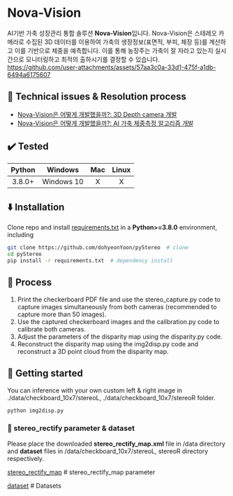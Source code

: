 # Nova-Vision

AI기반 가축 성장관리 통합 솔루션 **Nova-Vision**입니다.
Nova-Vision은 스테레오 카메라로 수집된 3D 데이터를 이용하여 가축의 생장정보(표면적, 부피, 체장 등)를 계산하고 이를 기반으로 체중을 예측합니다. 이를 통해 농장주는 가축이 잘 자라고 있는지 실시간으로 모니터링하고 최적의 출하시기를 결정할 수 있습니다.
https://github.com/user-attachments/assets/57aa3c0a-33d1-475f-a1db-6494a6175607



## 🎯 Technical issues & Resolution process

* [Nova-Vision은 어떻게 개발했을까?: 3D Depth camera 개발](https://dohyeon.tistory.com/73)
* [Nova-Vision은 어떻게 개발했을까?: AI 가축 체중측정 알고리즘 개발](https://dohyeon.tistory.com/95)


## :heavy_check_mark: Tested

| Python |  Windows   |   Mac   |   Linux  |
| :----: | :--------: | :-----: | :------: |
| 3.8.0+ | Windows 10 | X |  X |


## :arrow_down: Installation

Clone repo and install [requirements.txt](https://github.com/dohyeonYoon/pyStereo/blob/main/requirements.txt) in a
**Python>=3.8.0** environment, including


```bash
git clone https://github.com/dohyeonYoon/pyStereo  # clone
cd pyStereo
pip install -r requirements.txt  # dependency install
```


## :blue_book: Process

1. Print the checkerboard PDF file and use the stereo_capture.py code to capture images simultaneously from both cameras (recommended to capture more than 50 images).
2. Use the captured checkerboard images and the calibration.py code to calibrate both cameras.
3. Adjust the parameters of the disparity map using the disparity.py code.
4. Reconstruct the disparity map using the img2disp.py code and reconstruct a 3D point cloud from the disparity map.


## :rocket: Getting started

You can inference with your own custom left & right image in ./data/checkboard_10x7/stereoL, ./data/checkboard_10x7/stereoR folder.
```bash
python img2disp.py

```


### :file_folder: stereo_rectify parameter & dataset 
Please place the downloaded **stereo_rectify_map.xml** file in /data directory and **dataset** files in /data/checkboard_10x7/stereoL, stereoR directory respectively.

[stereo_rectify_map](https://drive.google.com/file/d/1QBbd0ebVYuPQontHv6U8a9jx2eZXnTzA/view?usp=sharing)  # stereo_rectify_map parameter

[dataset](https://drive.google.com/drive/folders/1DCtE4_Gq5DGBjRF43g7JsRbamI510pI2?usp=sharing)  # Datasets
